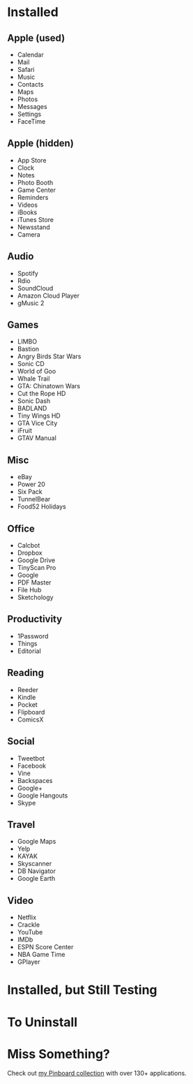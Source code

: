 # Installed 

## Apple (used)

* Calendar
* Mail
* Safari
* Music
* Contacts
* Maps
* Photos
* Messages
* Settings
* FaceTime

## Apple (hidden)

* App Store
* Clock
* Notes
* Photo Booth
* Game Center
* Reminders
* Videos
* iBooks
* iTunes Store
* Newsstand
* Camera

## Audio

* Spotify
* Rdio
* SoundCloud
* Amazon Cloud Player
* gMusic 2

## Games

* LIMBO
* Bastion
* Angry Birds Star Wars
* Sonic CD
* World of Goo
* Whale Trail
* GTA: Chinatown Wars
* Cut the Rope HD
* Sonic Dash
* BADLAND
* Tiny Wings HD
* GTA Vice City
* iFruit
* GTAV Manual

## Misc

* eBay
* Power 20
* Six Pack
* TunnelBear
* Food52 Holidays

## Office

* Calcbot
* Dropbox
* Google Drive
* TinyScan Pro
* Google
* PDF Master
* File Hub
* Sketchology

## Productivity

* 1Password
* Things
* Editorial

## Reading

* Reeder
* Kindle
* Pocket
* Flipboard
* ComicsX

## Social

* Tweetbot
* Facebook
* Vine
* Backspaces
* Google+
* Google Hangouts
* Skype

## Travel

* Google Maps
* Yelp
* KAYAK
* Skyscanner
* DB Navigator
* Google Earth

## Video

* Netflix
* Crackle
* YouTube
* IMDb
* ESPN Score Center
* NBA Game Time
* GPlayer


# Installed, but Still Testing 


# To Uninstall


# Miss Something?

Check out [my Pinboard collection](https://pinboard.in/u:michaelx/t:ipad/t:application/) with over 130+ applications.
